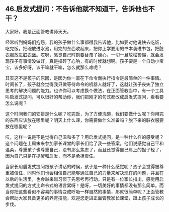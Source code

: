 ## 46.启发式提问：不告诉他就不知道干，告诉他也不干？
大家好，我是正面管教讲师天天。


经常听到妈妈们抱怨，我的孩子做什么事都得我告诉他，比如要对他说快去吃饭，吃完饭，把碗放进水池，用完的东西收起来，把你上学要用的书本装进书包，把脏衣服放进脏衣篮。哎呀，感觉自己时刻要替孩子操心，一切一旦放松警惕，就会发现孩子有事情没做好，真是操碎了心呐，有的时候就想啊。孩子要是一个自动小宝宝，该多好呀，该干嘛就干嘛，怎么就那么难呢？


其实这不是孩子的原因，是因为你一直在下命令而执行指令是最简单的一件事情。时间长了，孩子就会觉得我只做等待命令的机器人就好了，这就让孩子丧失了独立思考的解决问题的能力。也许你可以考虑换个做法，在正面管教当中，有一个工具叫启发式提问，可以很好的帮助你，我们把刚才的句式都改成启发式提问，看看要怎么说呢？


这个时间我们的安排是什么呢？吃完饭，为了方便洗碗，我们要做什么呢？你用完的东西应该放在哪里呢？明天上什么课，你需要做什么准备吗？脱下来的脏衣服要放在哪里呢？


哎，这样一说是不是觉得自己温和多了？用启发式提问，是一种什么样的感受呢？这个问题在上周末来参加家长课堂的家长们给了我一些答案。他们说感觉自己平和温柔，尊重孩子也尊重自己，没有那么焦虑了，而且还觉得自己肩上的担子轻了，因为自己只是在提醒和启发，而不是承担责任。


当家长用启发式提问跟孩子讲话的时候，孩子是一种什么感觉呢？孩子会觉得被尊重被信任，同时他们也会相信自己能够通过自己的力量来解决现在的问题，并且在以后的生活里，也会越来越习惯于先思考再行动。只是有一位家长指出，感觉用启发式提问的方式比命令式的语言累呀！是呀，一切美好的事情都没有那么简单。而当你把这些看似不容易的事情变成呼吸一样自然的事情，那就很简单呢？正面管教会帮助大家具备更多的养育技能，欢迎您走进正面管教家长课堂，跟上孩子成长的步伐。

